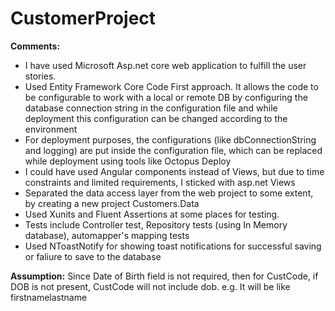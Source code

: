 # CustomerProject

**Comments:**
* I have used Microsoft Asp.net core web application to fulfill the user stories.
* Used Entity Framework Core Code First approach. It allows the code to be configurable to work with a local or remote DB by configuring the database connection string in the configuration file and while deployment this configuration can be changed according to the environment
* For deployment purposes, the configurations (like dbConnectionString and logging) are put inside the configuration file, which can be replaced while deployment using tools like Octopus Deploy
* I could have used Angular components instead of Views, but due to time constraints and limited requirements, I sticked with asp.net Views
* Separated the data access layer from the web project to some extent, by creating a new project Customers.Data
* Used Xunits and Fluent Assertions at some places for testing. 
* Tests include Controller test, Repository tests (using In Memory database), automapper's mapping tests
* Used NToastNotify for showing toast notifications for successful saving or faliure to save to the database

**Assumption:**
Since Date of Birth field is not required, then for CustCode, if DOB is not present, CustCode will not include dob. e.g. It will be like firstnamelastname
